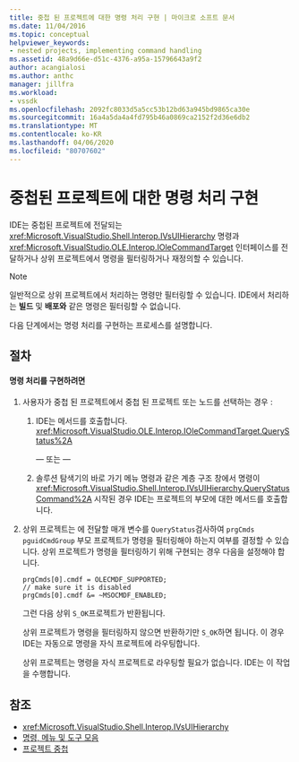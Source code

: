 ```yaml
---
title: 중첩 된 프로젝트에 대한 명령 처리 구현 | 마이크로 소프트 문서
ms.date: 11/04/2016
ms.topic: conceptual
helpviewer_keywords:
- nested projects, implementing command handling
ms.assetid: 48a9d66e-d51c-4376-a95a-15796643a9f2
author: acangialosi
ms.author: anthc
manager: jillfra
ms.workload:
- vssdk
ms.openlocfilehash: 2092fc8033d5a5cc53b12bd63a945bd9865ca30e
ms.sourcegitcommit: 16a4a5da4a4fd795b46a0869ca2152f2d36e6db2
ms.translationtype: MT
ms.contentlocale: ko-KR
ms.lasthandoff: 04/06/2020
ms.locfileid: "80707602"
---
```

# <a name="implementing-command-handling-for-nested-projects"></a>중첩된 프로젝트에 대한 명령 처리 구현
IDE는 중첩된 프로젝트에 전달되는 <xref:Microsoft.VisualStudio.Shell.Interop.IVsUIHierarchy> 명령과 <xref:Microsoft.VisualStudio.OLE.Interop.IOleCommandTarget> 인터페이스를 전달하거나 상위 프로젝트에서 명령을 필터링하거나 재정의할 수 있습니다.

> [!NOTE]
> 일반적으로 상위 프로젝트에서 처리하는 명령만 필터링할 수 있습니다. IDE에서 처리하는 **빌드** 및 **배포와** 같은 명령은 필터링할 수 없습니다.

 다음 단계에서는 명령 처리를 구현하는 프로세스를 설명합니다.

## <a name="procedures"></a>절차

#### <a name="to-implement-command-handling"></a>명령 처리를 구현하려면

1. 사용자가 중첩 된 프로젝트에서 중첩 된 프로젝트 또는 노드를 선택하는 경우 :

   1. IDE는 메서드를 호출합니다. <xref:Microsoft.VisualStudio.OLE.Interop.IOleCommandTarget.QueryStatus%2A>

      — 또는 —

   2. 솔루션 탐색기의 바로 가기 메뉴 명령과 같은 계층 구조 창에서 명령이 <xref:Microsoft.VisualStudio.Shell.Interop.IVsUIHierarchy.QueryStatusCommand%2A> 시작된 경우 IDE는 프로젝트의 부모에 대한 메서드를 호출합니다.

2. 상위 프로젝트는 에 전달할 매개 변수를 `QueryStatus`검사하여 `prgCmds` `pguidCmdGroup` 부모 프로젝트가 명령을 필터링해야 하는지 여부를 결정할 수 있습니다. 상위 프로젝트가 명령을 필터링하기 위해 구현되는 경우 다음을 설정해야 합니다.

   ```
   prgCmds[0].cmdf = OLECMDF_SUPPORTED;
   // make sure it is disabled
   prgCmds[0].cmdf &= ~MSOCMDF_ENABLED;
   ```

    그런 다음 상위 `S_OK`프로젝트가 반환됩니다.

    상위 프로젝트가 명령을 필터링하지 않으면 반환하기만 `S_OK`하면 됩니다. 이 경우 IDE는 자동으로 명령을 자식 프로젝트에 라우팅합니다.

    상위 프로젝트는 명령을 자식 프로젝트로 라우팅할 필요가 없습니다. IDE는 이 작업을 수행합니다.

## <a name="see-also"></a>참조
- <xref:Microsoft.VisualStudio.Shell.Interop.IVsUIHierarchy>
- [명령, 메뉴 및 도구 모음](../../extensibility/internals/commands-menus-and-toolbars.md)
- [프로젝트 중첩](../../extensibility/internals/nesting-projects.md)

